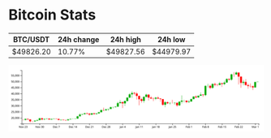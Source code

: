 # Bitcoin Stats

BTC/USDT|24h change|24h high|24h low|
|---|---|---|---|
|$49826.20|10.77%|$49827.56|$44979.97|

<img src="./chart.svg">
